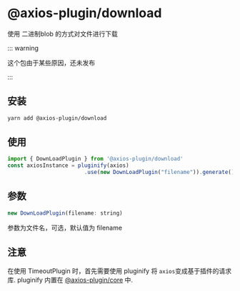 # @axios-plugin/download <Badge type="tip" text="^0.0.5" />

使用 二进制blob 的方式对文件进行下载

::: warning

这个包由于某些原因，还未发布

:::


## 安装
```bash
yarn add @axios-plugin/download
```
## 使用
```js
import { DownLoadPlugin } from '@axios-plugin/download'
const axiosInstance = pluginify(axios)
                        .use(new DownLoadPlugin("filename")).generate()
```


## 参数
```js
new DownLoadPlugin(filename: string)
```
参数为文件名，可选，默认值为 filename



## 注意
在使用 TimeoutPlugin 时，首先需要使用 pluginify 将 `axios`变成基于插件的请求库.
pluginify 内置在 [@axios-plugin/core](https://www.npmjs.com/package/@axios-plugin/core) 中.